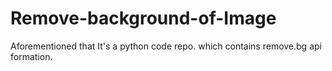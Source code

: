 # Remove-background-of-Image
Aforementioned that It's a python code repo. which contains remove.bg api formation. 
